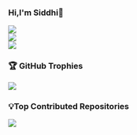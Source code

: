 ### Hi,I'm Siddhi💌

![](https://github-readme-stats.vercel.app/api?username=siddhi-kapoor&theme=dark&hide_border=false&include_all_commits=false&count_private=false)<br/>
![](https://nirzak-streak-stats.vercel.app/?user=siddhi-kapoor&theme=dark&hide_border=false)<br/>
![](https://github-readme-stats.vercel.app/api/top-langs/?username=siddhi-kapoor&theme=dark&hide_border=false&include_all_commits=false&count_private=false&layout=compact)

### 🏆 GitHub Trophies
![](https://github-profile-trophy.vercel.app/?username=siddhi-kapoor&theme=radical&no-frame=false&no-bg=false&margin-w=4)

### 💡Top Contributed Repositories
![](https://github-contributor-stats.vercel.app/api?username=siddhi-kapoor&limit=5&theme=dark&combine_all_yearly_contributions=true)

